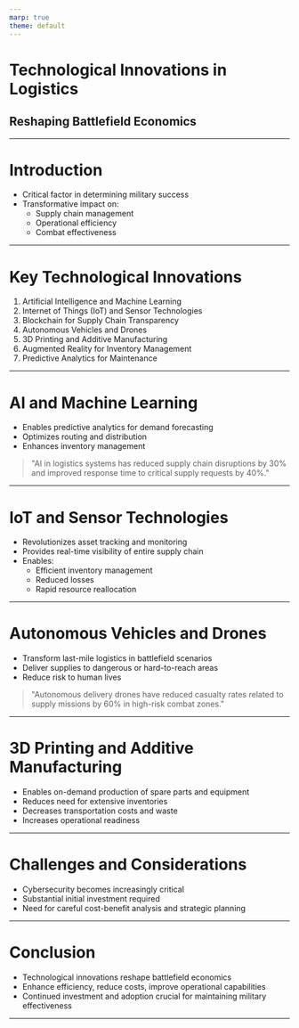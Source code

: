 ```yaml
---
marp: true
theme: default
---
```


# Technological Innovations in Logistics
## Reshaping Battlefield Economics

---

# Introduction

- Critical factor in determining military success
- Transformative impact on:
  - Supply chain management
  - Operational efficiency
  - Combat effectiveness

---

# Key Technological Innovations

1. Artificial Intelligence and Machine Learning
2. Internet of Things (IoT) and Sensor Technologies
3. Blockchain for Supply Chain Transparency
4. Autonomous Vehicles and Drones
5. 3D Printing and Additive Manufacturing
6. Augmented Reality for Inventory Management
7. Predictive Analytics for Maintenance

---

# AI and Machine Learning

- Enables predictive analytics for demand forecasting
- Optimizes routing and distribution
- Enhances inventory management

> "AI in logistics systems has reduced supply chain disruptions by 30% and improved response time to critical supply requests by 40%."

---

# IoT and Sensor Technologies

- Revolutionizes asset tracking and monitoring
- Provides real-time visibility of entire supply chain
- Enables:
  - Efficient inventory management
  - Reduced losses
  - Rapid resource reallocation

---

# Autonomous Vehicles and Drones

- Transform last-mile logistics in battlefield scenarios
- Deliver supplies to dangerous or hard-to-reach areas
- Reduce risk to human lives

> "Autonomous delivery drones have reduced casualty rates related to supply missions by 60% in high-risk combat zones."

---

# 3D Printing and Additive Manufacturing

- Enables on-demand production of spare parts and equipment
- Reduces need for extensive inventories
- Decreases transportation costs and waste
- Increases operational readiness

---

# Challenges and Considerations

- Cybersecurity becomes increasingly critical
- Substantial initial investment required
- Need for careful cost-benefit analysis and strategic planning

---

# Conclusion

- Technological innovations reshape battlefield economics
- Enhance efficiency, reduce costs, improve operational capabilities
- Continued investment and adoption crucial for maintaining military effectiveness

---